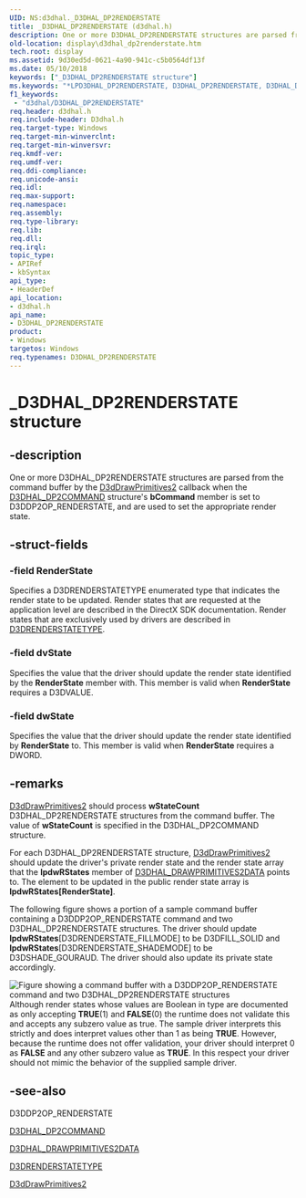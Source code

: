 ```yaml
---
UID: NS:d3dhal._D3DHAL_DP2RENDERSTATE
title: _D3DHAL_DP2RENDERSTATE (d3dhal.h)
description: One or more D3DHAL_DP2RENDERSTATE structures are parsed from the command buffer by the D3dDrawPrimitives2 callback when the D3DHAL_DP2COMMAND structure's bCommand member is set to D3DDP2OP_RENDERSTATE, and are used to set the appropriate render state.
old-location: display\d3dhal_dp2renderstate.htm
tech.root: display
ms.assetid: 9d30ed5d-0621-4a90-941c-c5b0564df13f
ms.date: 05/10/2018
keywords: ["_D3DHAL_DP2RENDERSTATE structure"]
ms.keywords: "*LPD3DHAL_DP2RENDERSTATE, D3DHAL_DP2RENDERSTATE, D3DHAL_DP2RENDERSTATE structure [Display Devices], LPD3DHAL_DP2RENDERSTATE, LPD3DHAL_DP2RENDERSTATE structure pointer [Display Devices], _D3DHAL_DP2RENDERSTATE, d3dhal/D3DHAL_DP2RENDERSTATE, d3dhal/LPD3DHAL_DP2RENDERSTATE, d3dstrct_4cfe9ea2-c3cc-432d-bd11-85d51ba121b5.xml, display.d3dhal_dp2renderstate"
f1_keywords:
 - "d3dhal/D3DHAL_DP2RENDERSTATE"
req.header: d3dhal.h
req.include-header: D3dhal.h
req.target-type: Windows
req.target-min-winverclnt: 
req.target-min-winversvr: 
req.kmdf-ver: 
req.umdf-ver: 
req.ddi-compliance: 
req.unicode-ansi: 
req.idl: 
req.max-support: 
req.namespace: 
req.assembly: 
req.type-library: 
req.lib: 
req.dll: 
req.irql: 
topic_type:
- APIRef
- kbSyntax
api_type:
- HeaderDef
api_location:
- d3dhal.h
api_name:
- D3DHAL_DP2RENDERSTATE
product:
- Windows
targetos: Windows
req.typenames: D3DHAL_DP2RENDERSTATE
---
```


# _D3DHAL_DP2RENDERSTATE structure


## -description


One or more D3DHAL_DP2RENDERSTATE structures are parsed from the command buffer by the <a href="https://docs.microsoft.com/windows-hardware/drivers/ddi/d3dhal/nc-d3dhal-lpd3dhal_drawprimitives2cb">D3dDrawPrimitives2</a> callback when the <a href="https://docs.microsoft.com/windows-hardware/drivers/ddi/d3dhal/ns-d3dhal-_d3dhal_dp2command">D3DHAL_DP2COMMAND</a> structure's <b>bCommand</b> member is set to D3DDP2OP_RENDERSTATE, and are used to set the appropriate render state.


## -struct-fields




### -field RenderState

Specifies a D3DRENDERSTATETYPE enumerated type that indicates the render state to be updated. Render states that are requested at the application level are described in the DirectX SDK documentation. Render states that are exclusively used by drivers are described in <a href="https://docs.microsoft.com/windows-hardware/drivers/ddi/d3d9types/ne-d3d9types-_d3drenderstatetype">D3DRENDERSTATETYPE</a>.


### -field dvState

Specifies the value that the driver should update the render state identified by the <b>RenderState</b> member with. This member is valid when <b>RenderState</b> requires a D3DVALUE. 


### -field dwState

Specifies the value that the driver should update the render state identified by <b>RenderState</b> to. This member is valid when <b>RenderState</b> requires a DWORD.


## -remarks




<a href="https://docs.microsoft.com/windows-hardware/drivers/ddi/d3dhal/nc-d3dhal-lpd3dhal_drawprimitives2cb">D3dDrawPrimitives2</a> should process <b>wStateCount</b> D3DHAL_DP2RENDERSTATE structures from the command buffer. The value of <b>wStateCount</b> is specified in the D3DHAL_DP2COMMAND structure.

For each D3DHAL_DP2RENDERSTATE structure, <a href="https://docs.microsoft.com/windows-hardware/drivers/ddi/d3dhal/nc-d3dhal-lpd3dhal_drawprimitives2cb">D3dDrawPrimitives2</a> should update the driver's private render state and the render state array that the <b>lpdwRStates</b> member of <a href="https://docs.microsoft.com/windows-hardware/drivers/ddi/d3dhal/ns-d3dhal-_d3dhal_drawprimitives2data">D3DHAL_DRAWPRIMITIVES2DATA</a> points to. The element to be updated in the public render state array is <b>lpdwRStates[RenderState]</b>.

The following figure shows a portion of a sample command buffer containing a D3DDP2OP_RENDERSTATE command and two D3DHAL_DP2RENDERSTATE structures. The driver should update <b>lpdwRStates</b>[D3DRENDERSTATE_FILLMODE] to be D3DFILL_SOLID and <b>lpdwRStates</b>[D3DRENDERSTATE_SHADEMODE] to be D3DSHADE_GOURAUD. The driver should also update its private state accordingly.

<img alt="Figure showing a command buffer with a D3DDP2OP_RENDERSTATE command and two D3DHAL_DP2RENDERSTATE structures" src="images/dp2rs.png"/>
Although render states whose values are Boolean in type are documented as only accepting <b>TRUE</b>(1) and <b>FALSE</b>(0) the runtime does not validate this and accepts any subzero value as true. The sample driver interprets this strictly and does interpret values other than 1 as being <b>TRUE</b>. However, because the runtime does not offer validation, your driver should interpret 0 as <b>FALSE</b> and any other subzero value as <b>TRUE</b>. In this respect your driver should not mimic the behavior of the supplied sample driver.




## -see-also




D3DDP2OP_RENDERSTATE



<a href="https://docs.microsoft.com/windows-hardware/drivers/ddi/d3dhal/ns-d3dhal-_d3dhal_dp2command">D3DHAL_DP2COMMAND</a>



<a href="https://docs.microsoft.com/windows-hardware/drivers/ddi/d3dhal/ns-d3dhal-_d3dhal_drawprimitives2data">D3DHAL_DRAWPRIMITIVES2DATA</a>



<a href="https://docs.microsoft.com/windows-hardware/drivers/ddi/d3d9types/ne-d3d9types-_d3drenderstatetype">D3DRENDERSTATETYPE</a>



<a href="https://docs.microsoft.com/windows-hardware/drivers/ddi/d3dhal/nc-d3dhal-lpd3dhal_drawprimitives2cb">D3dDrawPrimitives2</a>
 

 

